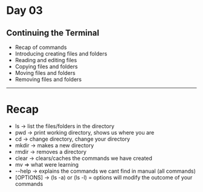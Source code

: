 # Day 03

## Continuing the Terminal

- Recap of commands
- Introducing creating files and folders
- Reading and editing files
- Copying files and folders
- Moving files and folders
- Removing files and folders

---

# Recap

- ls -> list the files/folders in the directory
- pwd -> print working directory, shows us where you are
- cd -> change directory, change your directory
- mkdir -> makes a new directory
- rmdir -> removes a directory
- clear -> clears/caches the commands we have created
- mv => what were learning
- --help -> explains the commands we cant find in manual (all commands)
- [OPTIONS] -> (ls -a) or (ls -l) = options will modify the outcome of your commands
